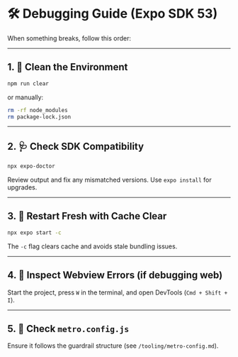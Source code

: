 # 🛠️ Debugging Guide (Expo SDK 53)

When something breaks, follow this order:

---

## 1. 🧹 Clean the Environment

```bash
npm run clear
```

or manually:

```bash
rm -rf node_modules
rm package-lock.json
```

---

## 2. 🩺 Check SDK Compatibility

```bash
npx expo-doctor
```

Review output and fix any mismatched versions. Use `expo install` for upgrades.

---

## 3. 🚀 Restart Fresh with Cache Clear

```bash
npx expo start -c
```

The `-c` flag clears cache and avoids stale bundling issues.

---

## 4. 🧪 Inspect Webview Errors (if debugging web)

Start the project, press `W` in the terminal, and open DevTools (`Cmd + Shift + I`).

---

## 5. 📄 Check `metro.config.js`

Ensure it follows the guardrail structure (see `/tooling/metro-config.md`).
